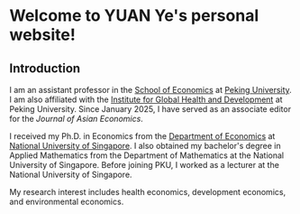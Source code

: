 
# Welcome to YUAN Ye's personal website!

## Introduction

I am an assistant professor in the [School of Economics](https://econ.pku.edu.cn/) at [Peking University](https://www.pku.edu.cn/). I am also affiliated with the [Institute for Global Health and Development](https://www.ghd.pku.edu.cn/English/People/Faculty_fe5100f8d50a4875a92ad8991380a172/Y_fe5100f8d50a4875a92ad8991380a172/YUANYe/index.blk.htm) at Peking University. Since January 2025, I have served as an associate editor for the *Journal of Asian Economics*.

I received my Ph.D. in Economics from the [Department of Economics](https://fass.nus.edu.sg/ecs/) at [National University of Singapore](https://www.nus.edu.sg/). I also obtained my bachelor's degree in Applied Mathematics from the Department of Mathematics at the National University of Singapore. Before joining PKU, I worked as a lecturer at the National University of Singapore.

My research interest includes health economics, development economics, and environmental economics.

<!-- Here is <a href="https://yuanye-econ.github.io/research/CV-YuanYe.pdf">my latest CV</a>.-->

<!-- This line is commented out ![Researcher Portrait](research/photo-github-round2.jpg "YUAN Ye") -->
